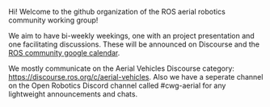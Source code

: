 Hi! Welcome to the github organization of the ROS aerial robotics community working group!

We aim to have bi-weekly weekings, one with an project presentation and one facilitating discussions. These will be announced on Discourse and the [ROS community google calendar](https://calendar.google.com/calendar/embed?src=c_3fc5c4d6ece9d80d49f136c1dcd54d7f44e1acefdbe87228c92ff268e85e2ea0%40group.calendar.google.com&ctz=UTC).

We mostly communicate on the Aerial Vehicles Discourse category: https://discourse.ros.org/c/aerial-vehicles. Also we have a seperate channel on the Open Robotics Discord channel called #cwg-aerial for any lightweight announcements and chats.
